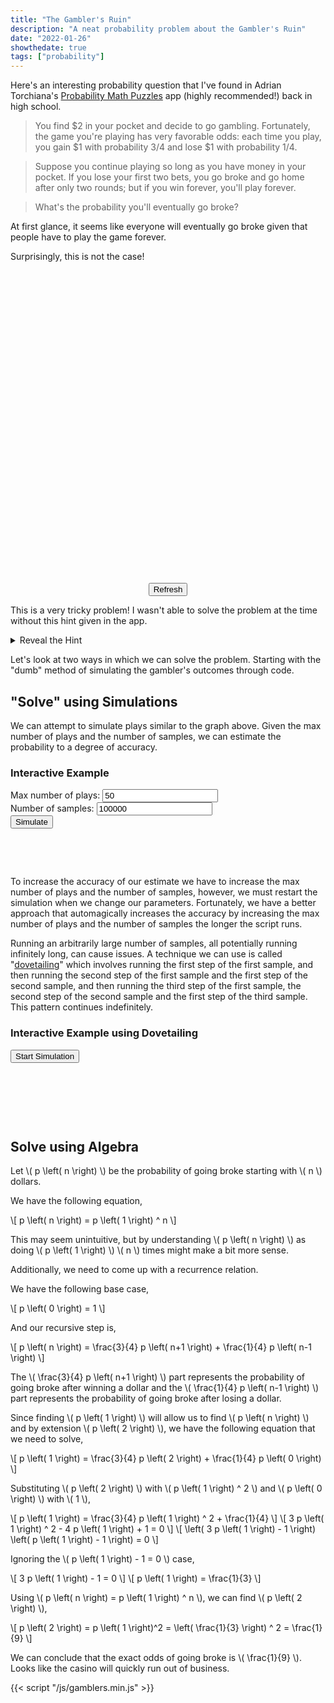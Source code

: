 ```yaml
---
title: "The Gambler's Ruin"
description: "A neat probability problem about the Gambler's Ruin"
date: "2022-01-26"
showthedate: true
tags: ["probability"]
---
```


Here's an interesting probability question that I've found in Adrian
Torchiana's [Probability Math Puzzles](https://github.com/atorch/probability_puzzles) app (highly recommended!) back in
high school.

> You find $2 in your pocket and decide to go gambling. Fortunately, the game you're playing has very favorable odds: each time you play, you gain $1 with probability 3/4 and lose $1 with probability 1/4.

> Suppose you continue playing so long as you have money in your pocket. If you lose your first two bets, you go broke and go home after only two rounds; but if you win forever, you'll play forever.

> What's the probability you'll eventually go broke?

At first glance, it seems like everyone will eventually go broke given that people have to play the game forever.

Surprisingly, this is not the case!

<style>
@media (prefers-color-scheme: dark) {
    .y.axis-label {
        stroke: white;
    }
    .x.axis-label {
        stroke: white;
    }
}
</style>

<div id="plot" style="text-align: center; height: 500px;"></div>
<div style="text-align: center;">
  <button onclick="redrawPlot()">Refresh</button>
</div>

This is a very tricky problem! I wasn't able to solve the problem at the time without this hint given in the app.

<details>
<summary>Reveal the Hint</summary>
Starting at any positive initial wealth \( x \), think about the probability of ever reaching state \( \left( x - 1 \right) \).
The answer you're looking for is just the square of the probability: to go broke you have to at some point reach a wealth of \( $1 \),
and then, having gotten there, at some point reach a wealth of \( $0 \).
</details>

Let's look at two ways in which we can solve the problem. Starting with the "dumb" method of simulating the gambler's
outcomes through code.

## "Solve" using Simulations

We can attempt to simulate plays similar to the graph above. Given the max number of plays and the number of samples, we
can estimate the probability to a degree of accuracy.

<div class="boxed">
<h3 id="interactive-example-1">Interactive Example</h3>
<div style="margin: 10px 0">
    <label>Max number of plays: <input type="text" id="plays1" value="50"></label>
    <br>
    <label>Number of samples: <input type="text" id="samples1" value="100000"></label>
    <br>
    <button onclick="simulate1()">Simulate</button>
</div>
<div style="margin: 10px 0">
<p id="result1"><br></p>
<p id="error1"><br></p>
</div>
</div>

To increase the accuracy of our estimate we have to increase the max number of plays and the number of samples, however,
we must restart the simulation when we change our parameters. Fortunately, we have a better approach that automagically
increases the accuracy by increasing the max number of plays and the number of samples the longer the script runs.

Running an arbitrarily large number of samples, all potentially running infinitely long, can cause issues. A technique
we can use is called "[dovetailing](https://en.wikipedia.org/wiki/Dovetailing_(computer_science))" which involves
running the first step of the first sample, and then running the second step of the first sample and the first step of
the second sample, and then running the third step of the first sample, the second step of the second sample and the
first step of the third sample. This pattern continues indefinitely.

<div class="boxed">
<h3 id="interactive-example-2">Interactive Example using Dovetailing</h3>
<div style="margin: 10px 0">
    <button id="button2" onclick="simulate2()">Start Simulation</button>
</div>
<div style="margin: 10px 0">
<p id="result2"><br></p>
<p id="error2"><br></p>
<p id="stats2"><br></p>
</div>
</div>

## Solve using Algebra

<p>
Let \( p \left( n \right) \) be the probability of going broke starting with \( n \) dollars.
</p>

We have the following equation,

<p>
\[
p \left( n \right) = p \left( 1 \right) ^ n
\]
</p>

<p>
This may seem unintuitive, but by understanding \( p \left( n \right) \) as doing \( p \left( 1 \right) \) \( n \) times might make a bit more sense.
</p>

Additionally, we need to come up with a recurrence relation.

We have the following base case,

<p>
\[
p \left( 0 \right) = 1
\]
</p>

And our recursive step is,

<p>
\[
p \left( n \right) = \frac{3}{4} p \left( n+1 \right) + \frac{1}{4} p \left( n-1 \right)
\]
</p>

<p>
The \( \frac{3}{4} p \left( n+1 \right) \) part represents the probability of going broke after winning a dollar and the 
\( \frac{1}{4} p \left( n-1 \right) \) part represents the probability of going broke after losing a dollar.
</p>

<p>
Since finding \( p \left( 1 \right) \) will allow us to find \( p \left( n \right) \) and by extension \( p \left( 2 \right) \), we have the following equation that we need to solve,
</p>

<p>
\[
p \left( 1 \right) = \frac{3}{4} p \left( 2 \right) + \frac{1}{4} p \left( 0 \right)
\]
</p>

<p>
Substituting \( p \left( 2 \right) \) with \( p \left( 1 \right) ^ 2 \) and \( p \left( 0 \right) \) with \( 1 \),
</p>

<p>
\[
p \left( 1 \right) = \frac{3}{4} p \left( 1 \right) ^ 2 + \frac{1}{4}
\]
\[
3 p \left( 1 \right) ^ 2 - 4 p \left( 1 \right) + 1 = 0
\]
\[
\left( 3 p \left( 1 \right) - 1 \right) \left( p \left( 1 \right) - 1 \right) = 0
\]
</p>

<p>Ignoring the \( p \left( 1 \right) - 1 = 0 \) case,</p>

<p>
\[
3 p \left( 1 \right) - 1 = 0
\]
\[
p \left( 1 \right) = \frac{1}{3}
\]
</p>

<p>Using \( p \left( n \right) = p \left( 1 \right) ^ n \), we can find \( p \left( 2 \right) \),</p>

<p>
\[
p \left( 2 \right) = p \left( 1 \right)^2 = \left( \frac{1}{3} \right) ^ 2 = \frac{1}{9}
\]
</p>

<p>
We can conclude that the exact odds of going broke is \( \frac{1}{9} \). Looks like the casino will quickly run out of business.
</p>

<script src="https://polyfill.io/v3/polyfill.min.js?features=es6"></script>
<script id="MathJax-script" async src="https://cdn.jsdelivr.net/npm/mathjax@3/es5/tex-mml-chtml.js"></script>
<script src="https://unpkg.com/function-plot/dist/function-plot.js"></script>
{{< script "/js/gamblers.min.js" >}}
